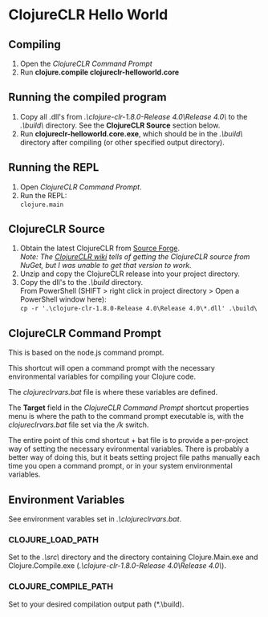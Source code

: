 # ClojureCLR Hello World

## Compiling
1. Open the *ClojureCLR Command Prompt*
2. Run **clojure.compile clojureclr-helloworld.core**

## Running the compiled program
1. Copy all .dll's from *.\clojure-clr-1.8.0-Release 4.0\Release 4.0\\* to the *.\build\\* directory. See the **ClojureCLR Source** section below.
2. Run **clojureclr-helloworld.core.exe**, which should be in the *.\build\\* directory after compiling (or other specified output directory).

## Running the REPL
1. Open *ClojureCLR Command Prompt*.
2. Run the REPL:  
   `clojure.main`

## ClojureCLR Source
1. Obtain the latest ClojureCLR from [Source Forge](https://sourceforge.net/projects/clojureclr/files/ "Source Forge").  
   *Note: The [ClojureCLR wiki](https://github.com/clojure/clojure-clr/wiki/Getting-binaries) tells of getting the ClojureCLR source from NuGet, but I was unable to get that version to work.* 
2. Unzip and copy the ClojureCLR release into your project directory. 
2. Copy the dll's to the *.\build* directory.  
   From PowerShell (SHIFT > right click in project directory > Open a PowerShell window here):  
   `cp -r '.\clojure-clr-1.8.0-Release 4.0\Release 4.0\*.dll' .\build\`

## ClojureCLR Command Prompt
This is based on the node.js command prompt.

This shortcut will open a command prompt with the necessary environmental variables for compiling your Clojure code.

The *clojureclrvars.bat* file is where these variables are defined.

The **Target** field in the *ClojureCLR Command Prompt* shortcut properties menu is where the path to the command prompt executable is, with the *clojureclrvars.bat* file set via the */k* switch.

The entire point of this cmd shortcut + bat file is to provide a per-project way of setting the necessary evironmental variables. There is probably a better way of doing this, but it beats setting project file paths manually each time you open a command prompt, or in your system environmental variables.

## Environment Variables
See environment varables set in *.\clojureclrvars.bat*.

### CLOJURE\_LOAD\_PATH
Set to the *.\src\\* directory and the directory containing Clojure.Main.exe and Clojure.Compile.exe (*.\clojure-clr-1.8.0-Release 4.0\Release 4.0\\*).

### CLOJURE\_COMPILE\_PATH
Set to your desired compilation output path (*.\build\).